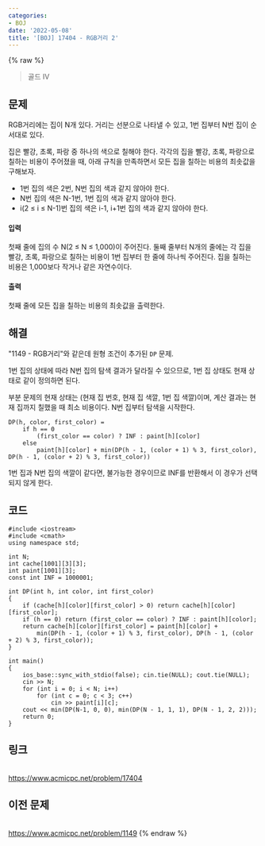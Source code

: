 ```yaml
---
categories:
- BOJ
date: '2022-05-08'
title: '[BOJ] 17404 - RGB거리 2'
---
```


{% raw %}
> 골드 IV<br>

## 문제
RGB거리에는 집이 N개 있다. 거리는 선분으로 나타낼 수 있고, 1번 집부터 N번 집이 순서대로 있다.

집은 빨강, 초록, 파랑 중 하나의 색으로 칠해야 한다. 각각의 집을 빨강, 초록, 파랑으로 칠하는 비용이 주어졌을 때, 아래 규칙을 만족하면서 모든 집을 칠하는 비용의 최솟값을 구해보자.

-   1번 집의 색은 2번, N번 집의 색과 같지 않아야 한다.
-   N번 집의 색은 N-1번, 1번 집의 색과 같지 않아야 한다.
-   i(2 ≤ i ≤ N-1)번 집의 색은 i-1, i+1번 집의 색과 같지 않아야 한다.

#### 입력
첫째 줄에 집의 수 N(2 ≤ N ≤ 1,000)이 주어진다. 둘째 줄부터 N개의 줄에는 각 집을 빨강, 초록, 파랑으로 칠하는 비용이 1번 집부터 한 줄에 하나씩 주어진다. 집을 칠하는 비용은 1,000보다 작거나 같은 자연수이다.

#### 출력
첫째 줄에 모든 집을 칠하는 비용의 최솟값을 출력한다.

## 해결
"1149 - RGB거리"와 같은데 원형 조건이 추가된 `DP` 문제.

1번 집의 상태에 따라 N번 집의 탐색 결과가 달라질 수 있으므로, 1번 집 상태도 현재 상태로 같이 정의하면 된다.

부분 문제의 현재 상태는 (현재 집 번호, 현재 집 색깔, 1번 집 색깔)이며, 계산 결과는 현재 집까지 칠했을 때 최소 비용이다. N번 집부터 탐색을 시작한다.
```
DP(h, color, first_color) = 
	if h == 0 
		(first_color == color) ? INF : paint[h][color]
	else
		paint[h][color] + min(DP(h - 1, (color + 1) % 3, first_color), DP(h - 1, (color + 2) % 3, first_color))
```
1번 집과 N번 집의 색깔이 같다면, 불가능한 경우이므로 INF를 반환해서 이 경우가 선택되지 않게 한다. 

## 코드
```
#include <iostream>
#include <cmath>
using namespace std;

int N;
int cache[1001][3][3];
int paint[1001][3];
const int INF = 1000001;

int DP(int h, int color, int first_color)
{
	if (cache[h][color][first_color] > 0) return cache[h][color][first_color];
	if (h == 0) return (first_color == color) ? INF : paint[h][color];
	return cache[h][color][first_color] = paint[h][color] +
		min(DP(h - 1, (color + 1) % 3, first_color), DP(h - 1, (color + 2) % 3, first_color));
}

int main()
{
	ios_base::sync_with_stdio(false); cin.tie(NULL); cout.tie(NULL);
	cin >> N;
	for (int i = 0; i < N; i++)
		for (int c = 0; c < 3; c++)
			cin >> paint[i][c];
	cout << min(DP(N-1, 0, 0), min(DP(N - 1, 1, 1), DP(N - 1, 2, 2)));
	return 0;
}
```

## 링크
<br>https://www.acmicpc.net/problem/17404

## 이전 문제
<br>https://www.acmicpc.net/problem/1149
{% endraw %}